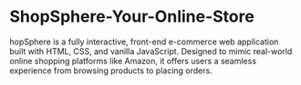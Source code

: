 # ShopSphere-Your-Online-Store
hopSphere is a fully interactive, front-end e-commerce web application built with HTML, CSS, and vanilla JavaScript. Designed to mimic real-world online shopping platforms like Amazon, it offers users a seamless experience from browsing products to placing orders.

